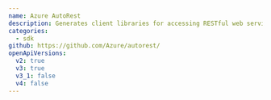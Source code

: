 ```yaml
---
name: Azure AutoRest
description: Generates client libraries for accessing RESTful web services from an OpenAPI document. Supports C#, PowerShell, Go, Java, Node.js, TypeScript, Python, and Ruby.
categories:
  - sdk
github: https://github.com/Azure/autorest/
openApiVersions:
  v2: true
  v3: true
  v3_1: false
  v4: false
---
```

